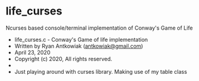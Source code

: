 # life_curses
Ncurses based console/terminal implementation of Conway's Game of Life

* life_curses.c - Conway's Game of life implementation
* Written by Ryan Antkowiak (antkowiak@gmail.com)
* April 23, 2020
* Copyright (c) 2020, All rights reserved.
*
* Just playing around with curses library. Making use of my table class




